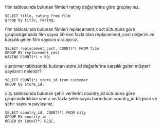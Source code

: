 film tablosunda bulunan filmleri rating değerlerine göre gruplayınız.
    
    SELECT title, rating from film
    group by title, rating;

film tablosunda bulunan filmleri replacement_cost sütununa göre grupladığımızda film sayısı 50 den fazla olan replacement_cost değerini ve karşılık gelen film sayısını sıralayınız.
    
    SELECT replacement_cost, COUNT(*) FROM film
    GROUP BY replacement_cost
    HAVING COUNT(*) > 50;

customer tablosunda bulunan store_id değerlerine karşılık gelen müşteri sayılarını nelerdir?
    
    SELECT COUNT(*) store_id from customer
    GROUP by store_id;

city tablosunda bulunan şehir verilerini country_id sütununa göre gruplandırdıktan sonra en fazla şehir sayısı barındıran country_id bilgisini ve şehir sayısını paylaşınız.
    
    SELECT country_id, COUNT(*) FROM city
    GROUP BY country_id
    ORDER BY COUNT(*) DESC;
